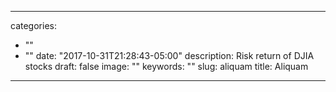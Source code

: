 
---
categories:
- ""
- ""
date: "2017-10-31T21:28:43-05:00"
description: Risk return of DJIA stocks
draft: false
image: ""
keywords: ""
slug: aliquam
title: Aliquam
---

